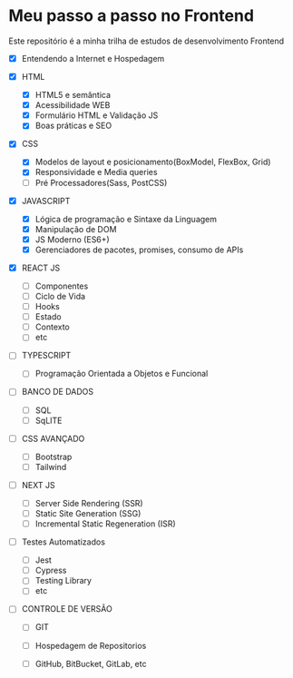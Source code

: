 # Meu passo a passo no Frontend
Este repositório é a minha trilha de estudos de desenvolvimento Frontend

- [x] Entendendo a Internet e Hospedagem<br>

- [x] HTML
  - [x] HTML5 e semântica
  - [X] Acessibilidade WEB
  - [X] Formulário HTML e Validação JS
  - [X] Boas práticas e SEO<br>

- [X] CSS
  - [X] Modelos de layout e posicionamento(BoxModel, FlexBox, Grid)
  - [X] Responsividade e Media queries
  - [ ] Pré Processadores(Sass, PostCSS)

- [X] JAVASCRIPT
    - [X] Lógica de programação e Sintaxe da Linguagem
    - [X] Manipulação de DOM
    - [X] JS Moderno (ES6+)
    - [X] Gerenciadores de pacotes, promises, consumo de APIs

- [X] REACT JS
    - [ ] Componentes
    - [ ] Ciclo de Vida
    - [ ] Hooks
    - [ ] Estado
    - [ ] Contexto
    - [ ] etc

- [ ] TYPESCRIPT
    - [ ] Programação Orientada a Objetos e Funcional

- [ ] BANCO DE DADOS
  - [ ] SQL
  - [ ] SqLITE

- [ ] CSS AVANÇADO 
    - [ ] Bootstrap
    - [ ] Tailwind

- [ ] NEXT JS
    - [ ] Server Side Rendering (SSR)
    - [ ] Static Site Generation (SSG)
    - [ ] Incremental Static Regeneration (ISR)

- [ ] Testes Automatizados
    - [ ] Jest
    - [ ] Cypress
    - [ ] Testing Library
    - [ ] etc

- [ ] CONTROLE DE VERSÃO
    - [ ] GIT
    - [ ] Hospedagem de Repositorios
    - [ ] GitHub, BitBucket, GitLab, etc

